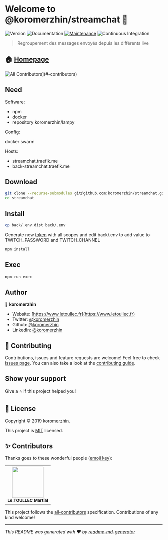 # Welcome to @koromerzhin/streamchat 👋

![Version](https://img.shields.io/badge/version-1.0.0-blue.svg?cacheSeconds=2592000)
![Documentation](https://img.shields.io/badge/documentation-yes-brightgreen.svg)
[![Maintenance](https://img.shields.io/badge/Maintained%3F-yes-green.svg)](https://github.com/koromerzhin/streamchat/graphs/commit-activity)
![Continuous Integration](https://github.com/koromerzhin/streamchat/workflows/ci/badge.svg?branch=develop)

> Regroupement des messages envoyés depuis les différents live

## 🏠 [Homepage](https://github.com/koromerzhin/streamchat#readme)

<!-- ALL-CONTRIBUTORS-BADGE:START - Do not remove or modify this section -->
![All Contributors](https://img.shields.io/badge/all_contributors-1-orange.svg?style=flat-square)](#-contributors)
<!-- ALL-CONTRIBUTORS-BADGE:END -->

## Need

Software:

- npm
- docker
- repository koromerzhin/lampy

Config:

docker swarm

Hosts:

- streamchat.traefik.me
- back-streamchat.traefik.me

## Download

```sh
git clone --recurse-submodules git@github.com:koromerzhin/streamchat.git streamchat
cd streamchat
```

## Install

```sh
cp back/.env.dist back/.env
```

Generate new [token](http://twitchapps.com/tmi/)
with all scopes and edit back/.env to add value to TWITCH_PASSWORD and TWITCH_CHANNEL

```sh
npm install
```

## Exec

```sh
npm run exec
```

## Author

👤 **koromerzhin**

- Website: [https://www.letoullec.fr](https://www.letoullec.fr)
- Twitter: [@koromerzhin](https://twitter.com/koromerzhin)
- Github: [@koromerzhin](https://github.com/koromerzhin)
- LinkedIn: [@koromerzhin](https://linkedin.com/in/koromerzhin)

## 🤝 Contributing

Contributions, issues and feature requests are welcome!
Feel free to check
[issues page](https://github.com/koromerzhin/streamchat/issues).
You can also take a look at the
[contributing guide](https://github.com/koromerzhin/streamchat/blob/develop/CONTRIBUTING.md).

## Show your support

Give a ⭐️ if this project helped you!

## 📝 License

Copyright © 2019 [koromerzhin](https://github.com/koromerzhin).

This project is
[MIT](https://github.com/koromerzhin/streamchat/blob/develop/LICENSE) licensed.

## ✨ Contributors

Thanks goes to these wonderful people
([emoji key](https://allcontributors.org/docs/en/emoji-key)):

<!-- ALL-CONTRIBUTORS-LIST:START - Do not remove or modify this section -->
<!-- prettier-ignore-start -->
<!-- markdownlint-disable -->
<table>
  <tr>
    <td align="center"><a href="https://github.com/koromerzhin"><img src="https://avatars0.githubusercontent.com/u/308012?v=4" width="100px;" alt=""/><br /><sub><b>Le TOULLEC Martial</b></sub></a></td>
  </tr>
</table>

<!-- markdownlint-restore -->
<!-- prettier-ignore-end -->

<!-- ALL-CONTRIBUTORS-LIST:END -->

This project follows the
[all-contributors](https://github.com/all-contributors/all-contributors)
specification. Contributions of any kind welcome!

---

_This README was generated with ❤️ by
[readme-md-generator](https://github.com/kefranabg/readme-md-generator)_
